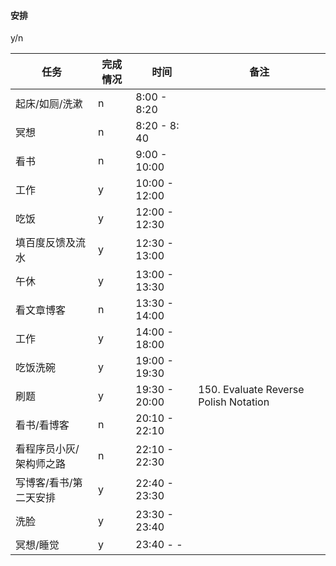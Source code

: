 #### 安排 

y/n

| 任务                    | 完成情况 | 时间           | 备注                                  |
| ----------------------- | -------- | -------------- | ------------------------------------- |
| 起床/如厕/洗漱          | n        | 8:00 - 8:20    |                                       |
| 冥想                    | n        | 8:20 - 8: 40   |                                       |
| 看书                    | n        | 9:00 - 10:00   |                                       |
| 工作                    | y        | 10:00 - 12:00  |                                       |
| 吃饭                    | y        | 12:00 - 12:30  |                                       |
| 填百度反馈及流水        | y        | 12:30 - 13:00  |                                       |
| 午休                    | y        | 13:00 - 13:30  |                                       |
| 看文章博客              | n        | 13:30 - 14:00  |                                       |
| 工作                    | y        | 14:00 - 18:00  |                                       |
| 吃饭洗碗                | y        | 19:00  - 19:30 |                                       |
| 刷题                    | y        | 19:30  - 20:00 | 150. Evaluate Reverse Polish Notation |
| 看书/看博客             | n        | 20:10 -  22:10 |                                       |
| 看程序员小灰/架构师之路 | n        | 22:10 - 22:30  |                                       |
| 写博客/看书/第二天安排  | y        | 22:40 - 23:30  |                                       |
| 洗脸                    | y        | 23:30 - 23:40  |                                       |
| 冥想/睡觉               | y        | 23:40 - -      |                                       |



